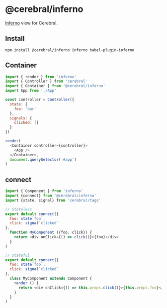 # @cerebral/inferno

[Inferno](http://infernojs.org) view for Cerebral.

## Install

`npm install @cerebral/inferno inferno babel-plugin-inferno`

## Container

```js
import { render } from 'inferno'
import { Controller } from 'cerebral'
import { Container } from '@cerebral/inferno'
import App from './App'

const controller = Controller({
  state: {
    foo: 'bar'
  },
  signals: {
    clicked: []
  }
})

render(
  <Container controller={controller}>
    <App />
  </Container>,
  document.querySelector('#app')
)
```

## connect

```js
import { Component } from 'inferno'
import {connect} from '@cerebral/inferno'
import {state, signal} from 'cerebral/tags'

// Stateless
export default connect({
  foo: state`foo`,
  click: signal`clicked`
},
  function MyComponent ({foo, click}) {
    return <div onClick={() => click()}>{foo}</div>
  }
)

// Stateful
export default connect({
  foo: state`foo`,
  click: signal`clicked`
},
  class MyComponent extends Component {
    render () {
      return <div onClick={() => this.props.click()}>{this.props.foo}</div>
    }
  }
)
```
